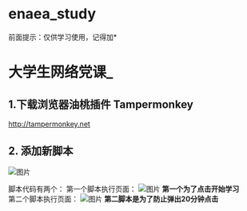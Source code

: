 # enaea_study
前面提示：仅供学习使用，记得加*
# 大学生网络党课_
## 1.下载浏览器油桃插件 Tampermonkey
http://tampermonkey.net
## 2. 添加新脚本
![图片](https://user-images.githubusercontent.com/51390110/138545482-9c28ccda-e927-442c-932b-7803d8a0b7a8.png)

脚本代码有两个：
    第一个脚本执行页面：
      ![图片](https://user-images.githubusercontent.com/51390110/138545961-5953c789-80f3-482e-8b56-d1e5b23eff33.png)
      __第一个为了点击开始学习__  
    第二个脚本执行页面：
        ![图片](https://user-images.githubusercontent.com/51390110/138545633-95853c50-8e7a-4cfa-bde3-9deb5a3b60db.png)
      __第二脚本是为了防止弹出20分钟点击__  
      
    
      
      
     
